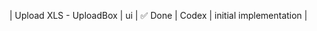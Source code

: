 | Upload XLS - UploadBox    | ui                        | ✅ Done        | Codex       | initial implementation |
